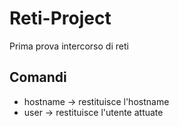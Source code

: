 # Reti-Project
 Prima prova intercorso di reti
## Comandi
- hostname -> restituisce l'hostname
- user -> restituisce l'utente attuate

